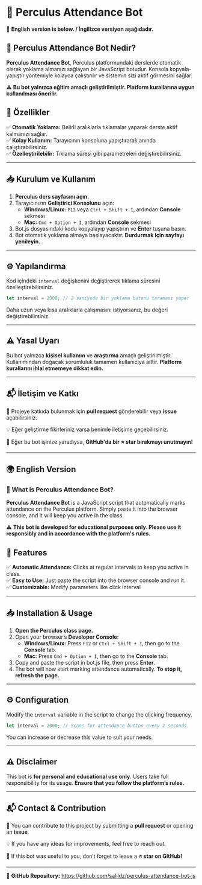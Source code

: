 # 🎯 Perculus Attendance Bot  

📌 **English version is below. / İngilizce versiyon aşağıdadır.**  

## 📢 Perculus Attendance Bot Nedir?  

**Perculus Attendance Bot**, Perculus platformundaki derslerde otomatik olarak yoklama almanızı sağlayan bir JavaScript botudur. Konsola kopyala-yapıştır yöntemiyle kolayca çalıştırılır ve sistemin sizi aktif görmesini sağlar.  

⚠️ **Bu bot yalnızca eğitim amaçlı geliştirilmiştir. Platform kurallarına uygun kullanılması önerilir.**  

## 🚀 Özellikler  

✅ **Otomatik Yoklama:** Belirli aralıklarla tıklamalar yaparak derste aktif kalmanızı sağlar.  
✅ **Kolay Kullanım:** Tarayıcının konsoluna yapıştırarak anında çalıştırabilirsiniz.  
✅ **Özelleştirilebilir:** Tıklama süresi gibi parametreleri değiştirebilirsiniz.  

---

## 📥 Kurulum ve Kullanım  

1. **Perculus ders sayfasını açın.**  
2. Tarayıcınızın **Geliştirici Konsolunu** açın:  
   - **Windows/Linux:** `F12` veya `Ctrl + Shift + I`, ardından **Console** sekmesi  
   - **Mac:** `Cmd + Option + I`, ardından **Console** sekmesi  
3. Bot.js dosyasındaki kodu kopyalayıp yapıştırın ve **Enter** tuşuna basın.  
4. Bot otomatik yoklama almaya başlayacaktır. **Durdurmak için sayfayı yenileyin.**  

---

## ⚙️ Yapılandırma  

Kod içindeki `interval` değişkenini değiştirerek tıklama süresini özelleştirebilirsiniz.  

```javascript
let interval = 2000; // 2 saniyede bir yoklama butonu taraması yapar
```

Daha uzun veya kısa aralıklarla çalışmasını istiyorsanız, bu değeri değiştirebilirsiniz.  

---

## ⚠️ Yasal Uyarı  

Bu bot yalnızca **kişisel kullanım** ve **araştırma** amaçlı geliştirilmiştir. Kullanımından doğacak sorumluluk tamamen kullanıcıya aittir. **Platform kurallarını ihlal etmemeye dikkat edin.**  

---

## 📬 İletişim ve Katkı  

📌 Projeye katkıda bulunmak için **pull request** gönderebilir veya **issue** açabilirsiniz.  

💡 Eğer geliştirme fikirleriniz varsa benimle iletişime geçebilirsiniz.  

🌟 Eğer bu bot işinize yaradıysa, **GitHub'da bir ⭐ star bırakmayı unutmayın!**  

---

## 🌍 **English Version**  

### 🎯 What is Perculus Attendance Bot?  

**Perculus Attendance Bot** is a JavaScript script that automatically marks attendance on the Perculus platform. Simply paste it into the browser console, and it will keep you active in the class.  

⚠️ **This bot is developed for educational purposes only. Please use it responsibly and in accordance with the platform's rules.**  

## 🚀 Features  

✅ **Automatic Attendance:** Clicks at regular intervals to keep you active in class.  
✅ **Easy to Use:** Just paste the script into the browser console and run it.  
✅ **Customizable:** Modify parameters like click interval

---

## 📥 Installation & Usage  

1. **Open the Perculus class page.**  
2. Open your browser’s **Developer Console**:  
   - **Windows/Linux:** Press `F12` or `Ctrl + Shift + I`, then go to the **Console** tab.  
   - **Mac:** Press `Cmd + Option + I`, then go to the **Console** tab.  
3. Copy and paste the script in bot.js file, then press **Enter**.  
4. The bot will now start marking attendance automatically. **To stop it, refresh the page.**  

---

## ⚙️ Configuration  

Modify the `interval` variable in the script to change the clicking frequency.  

```javascript
let interval = 2000; // Scans for attendance button every 2 seconds
```

You can increase or decrease this value to suit your needs.  

---

## ⚠️ Disclaimer  

This bot is **for personal and educational use only**. Users take full responsibility for its usage. **Ensure that you follow the platform’s rules.**  

---

## 📬 Contact & Contribution  

📌 You can contribute to this project by submitting a **pull request** or opening an **issue**.  

💡 If you have any ideas for improvements, feel free to reach out.  

🌟 If this bot was useful to you, don’t forget to leave a **⭐ star on GitHub!**  

---

🔗 **GitHub Repository:** https://github.com/salildz/perculus-attendance-bot-js
